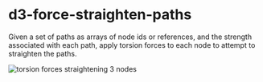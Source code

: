 # d3-force-straighten-paths

Given a set of paths as arrays of node ids or references, and the strength associated
with each path, apply torsion forces to each node to attempt to straighten the paths.

![torsion forces straightening 3 nodes](https://raw.githubusercontent.com/att/d3-force-straighten-paths/path-forces.svg)

